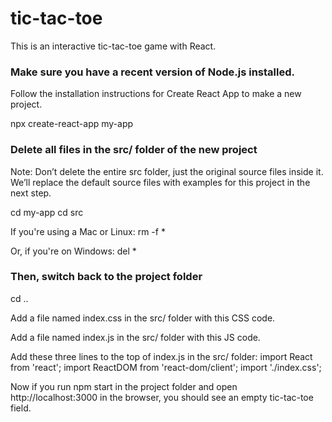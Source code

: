 # tic-tac-toe

This is an interactive tic-tac-toe game with React.


### Make sure you have a recent version of Node.js installed.
Follow the installation instructions for Create React App to make a new project.

npx create-react-app my-app

### Delete all files in the src/ folder of the new project
Note: Don’t delete the entire src folder, just the original source files inside it. We’ll replace the default source files with examples for this project in the next step.

cd my-app
cd src

If you're using a Mac or Linux:
rm -f *

Or, if you're on Windows:
del *

### Then, switch back to the project folder
cd ..

Add a file named index.css in the src/ folder with this CSS code.

Add a file named index.js in the src/ folder with this JS code.

Add these three lines to the top of index.js in the src/ folder:
import React from 'react';
import ReactDOM from 'react-dom/client';
import './index.css';

Now if you run 
npm start 
in the project folder 
and open http://localhost:3000 in the browser, 
you should see an empty tic-tac-toe field.
